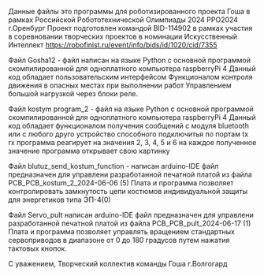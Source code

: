 Данные файлы это программы для роботизированного проекта Гоша в рамках Российской Робототехнической Олимпиады 2024 РРО2024 г.Оренбург
Проект подготовлен командой 
BID-114902
в рамках участия в соревновании творческих проектов в номинации Искусственный Интеллект
https://robofinist.ru/event/info/bids/id/1020/cid/7355

Файл Gosha12 - файл написан на языке Python с основной программой скомпилированной для одноплатного компьютера raspberryPi 4
Данный код обладает пользовательским интерфейсом
Функционалом контроля движения в опасных местах при выполнении работ
Управлением большой нагрузкой через блоки реле.

Файл kostym program_2 - файл на языке Python с основной программой скомпилированной для одноплатного компьютера raspberryPi 4
Данный код обладает функционалом получения сообщений с модуля bluetooth или с любого друго устройство способного подключитья по портам tx rx 
программа реагирует на значения 2, 3, 4, 5 и 6
на каждое полученное значение программа открывает свою картинку

Файл blutuz_send_kostum_function - написан arduino-IDE файл предназначен для управлени разработанной печатной платой из файла PCB_PCB_kostum_2_2024-06-06 (5)
Плата и программа позволяет контролировать замкнутость цепи костюмов индивидуальной защиты для энергетиков типа ЭП-4(0)

Файл Servo_pult написан arduino-IDE файл предназначен для управлени разработанной печатной платой из файла  PCB_PCB_pult_2024-06-17 (1) 
Плата и программа позволяет управлять вращением стандартных сервоприводов в диапазоне от 0 до 180 градусов путем нажатия тактовых кнопок.

С уважением, 
Творческий коллектив команды Гоша г.Волгогард
